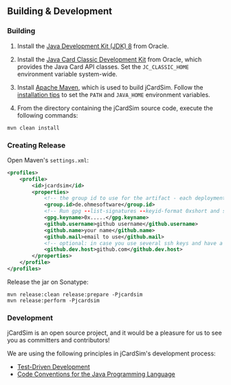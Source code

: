 ## Building & Development

### Building

1. Install the [Java Development Kit (JDK) 8](http://www.oracle.com/technetwork/java/javase/downloads/) from Oracle.

2. Install the [Java Card Classic Development Kit](http://www.oracle.com/technetwork/java/embedded/javacard/downloads/) from Oracle, which provides the Java Card API classes. Set the `JC_CLASSIC_HOME` environment variable system-wide.

3. Install [Apache Maven](https://maven.apache.org/download.html), which is used to build jCardSim. Follow the [installation tips](https://maven.apache.org/install.html) to set the `PATH` and `JAVA_HOME` environment variables.

4. From the directory containing the jCardSim source code, execute the following commands:

~~~
mvn clean install
~~~

### Creating Release

Open Maven's `settings.xml`:

~~~xml
<profiles>
    <profile>
        <id>jcardsim</id>
        <properties>
            <!-- the group id to use for the artifact - each deployment must use a unique-->
            <group.id>de.ohmesoftware</group.id>
            <!-- Run gpg --list-signatures --keyid-format 0xshort and select the key id -->
            <gpg.keyname>0x.....</gpg.keyname>
            <github.username>github username</github.username>
            <github.name>your name</github.name>
            <github.mail>email to use</github.mail>
            <!-- optional: in case you use several ssh keys and have a ssh host identifier set -->
            <github.dev.host>github.com</github.dev.host>
        </properties>
    </profile>
</profiles>
~~~

Release the jar on Sonatype:

~~~shell
mvn release:clean release:prepare -Pjcardsim
mvn release:perform -Pjcardsim
~~~

### Development
jCardSim is an open source project, and it would be a pleasure for us to see you as committers and contributors!

We are using the following principles in jCardSim's development process:

- [Test-Driven Development](http://en.wikipedia.org/wiki/Test-driven_development)
- [Code Conventions for the Java Programming Language](http://www.oracle.com/technetwork/java/codeconvtoc-136057.html)

